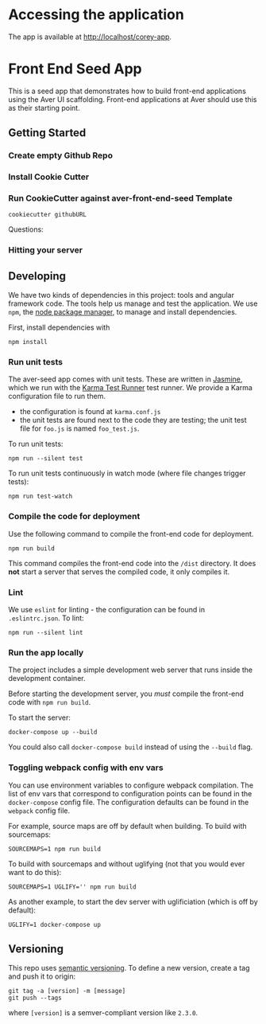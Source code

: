 # Accessing the application
The app is available at [http://localhost/corey-app](http://localhost/corey-app).

# Front End Seed App

This is a seed app that demonstrates how to build front-end applications using
the Aver UI scaffolding. Front-end applications at Aver should use this as their starting point.  



## Getting Started

### Create empty Github Repo

### Install Cookie Cutter

### Run CookieCutter against aver-front-end-seed Template 
 `cookiecutter githubURL`
 
 Questions:
    
 
### Hitting your server


## Developing

We have two kinds of dependencies in this project: tools and angular framework code.  The tools help
us manage and test the application. We use `npm`, the [node package manager][npm], to manage and install
dependencies.

First, install dependencies with

    npm install

### Run unit tests

The aver-seed app comes with unit tests. These are written in
[Jasmine][jasmine], which we run with the [Karma Test Runner][karma] test runner. We provide a Karma
configuration file to run them.

* the configuration is found at `karma.conf.js`
* the unit tests are found next to the code they are testing; the unit test file for
`foo.js` is named `foo_test.js`.

To run unit tests:

    npm run --silent test

To run unit tests continuously in watch mode (where file changes trigger tests):

    npm run test-watch

### Compile the code for deployment

Use the following command to compile the front-end code for deployment.

    npm run build

This command compiles the front-end code into the `/dist` directory. It does **not**
start a server that serves the compiled code, it only compiles it.

### Lint

We use `eslint` for linting - the configuration can be found in `.eslintrc.json`. To lint:

    npm run --silent lint

### Run the app locally

The project includes a simple development web server that runs inside the development container. 

Before starting the development server, you *must* compile the front-end code with `npm run build`.

To start the server:

    docker-compose up --build

You could also call `docker-compose build` instead of using the `--build` flag.



### Toggling webpack config with env vars

You can use environment variables to configure webpack compilation. The list
of env vars that correspond to configuration points can be found in the
`docker-compose` config file. The configuration defaults can be found in the
`webpack` config file.

For example, source maps are off by default when building. To build with sourcemaps:

    SOURCEMAPS=1 npm run build

To build with sourcemaps and without uglifying (not that you would ever want to do this):

    SOURCEMAPS=1 UGLIFY='' npm run build

As another example, to start the dev server with uglificiation (which is off by default):

    UGLIFY=1 docker-compose up

## Versioning

This repo uses [semantic versioning][semver]. To define a new version, create a tag and push
it to origin:

    git tag -a [version] -m [message]
    git push --tags

where `[version]` is a semver-compliant version like `2.3.0`.


[git]: https://git-scm.com/
[jasmine]: https://jasmine.github.io/
[karma]: https://karma-runner.github.io/
[npm]: https://www.npmjs.org/
[semver]: http://semver.org/
